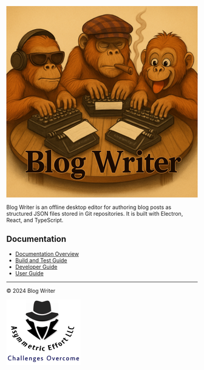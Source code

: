 <!-- Copyright 2024 Blog Writer -->
![Blog Writer](docs/blog-writer.png)

Blog Writer is an offline desktop editor for authoring blog posts as structured JSON files stored in Git repositories. It is built with Electron, React, and TypeScript.

## Documentation

- [Documentation Overview](docs/README.md)
- [Build and Test Guide](docs/build-and-test.md)
- [Developer Guide](docs/developer-guide.md)
- [User Guide](docs/user-guide.md)

---

© 2024 Blog Writer

![Asymmetric Effort logo](docs/asymmetric-effort.png)

